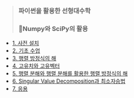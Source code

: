 > ### 파이썬을 활용한 선형대수학 
> ### 📌Numpy와 SciPy의 활용

* [1. 사전 설치](https://github.com/kkyuhun94/TIL/blob/master/LinearAlgebra_withPython/chapter1.md)
* [2. 기초 수업](https://github.com/kkyuhun94/TIL/blob/master/LinearAlgebra_withPython/chapter2.ipynb)
* [3. 행렬 방정식의 해](https://github.com/kkyuhun94/TIL/blob/master/LinearAlgebra_withPython/chapter3.ipynb)
* [4. 고유치와 고유벡터](https://github.com/kkyuhun94/TIL/blob/master/LinearAlgebra_withPython/chapter4.ipynb)
* [5. 행렬 분해와 행렬 분해를 활용한 행렬 방정식의 해](https://github.com/kkyuhun94/TIL/blob/master/LinearAlgebra_withPython/chapter5.ipynb)
* [6. Singular Value Decomposition과 최소자승법](https://github.com/kkyuhun94/TIL/blob/master/LinearAlgebra_withPython/chapter6.ipynb)
* [7. 응용](https://github.com/kkyuhun94/TIL/blob/master/LinearAlgebra_withPython/chapter7.ipynb) 

